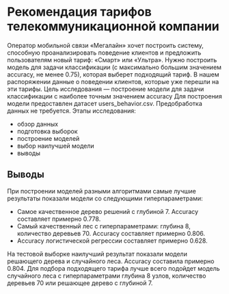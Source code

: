 # Рекомендация тарифов телекоммуникационной компании
Оператор мобильной связи «Мегалайн» хочет построить систему, способную проанализировать поведение клиентов и предложить пользователям новый тариф: «Смарт» или «Ультра». Нужно построить модель для задачи классификации (с максимально большим значением accuracy, не менее 0.75), которая выберет подходящий тариф.
В нашем распоряжении данные о поведении клиентов, которые уже перешли на эти тарифы.
Цель исследования — построение модели для задачи классификации с наиболее точным значением accuracy
Для построения модели предоставлен датасет users_behavior.csv. Предобработка данных не требуется.
Этапы исследования:
- обзор данных
- подготовка выборок
- построение моделей
- выбор наилучшей модели
- выводы

## Выводы
При построении моделей разными алгоритмами самые лучшие результаты показали модели со следующими гиперпараметрами:
- Самое качественное дерево решений с глубиной 7. Accuracy составляет примерно 0.778.
- Самый качественный лес с гиперпараметрами: глубина 8, количество деревьев 70. Accuracy составляет примерно 0.806.
- Accuracy логистической регрессии составляет примерно 0.628.

На тестовой выборке наилучший результат показали модели решающего дерева и случайного леса. Accuracy составила примерно 0.804. Для подбора подходящего тарифа лучше всего подойдет модель случайного леса с гиперпараметрами глубина 8 узлов, количество деревьев 70 или решающее дерево с глубиной 7.
